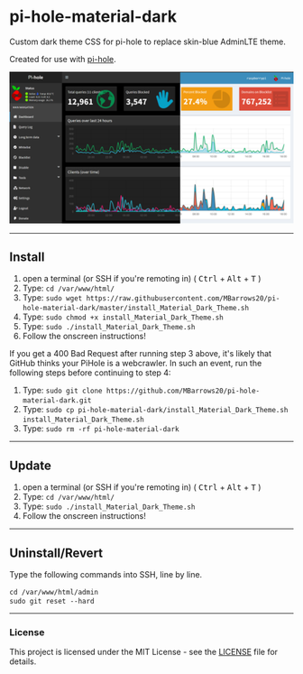 # pi-hole-material-dark
Custom dark theme CSS for pi-hole to replace skin-blue AdminLTE theme.

Created for use with [pi-hole](https://github.com/pi-hole/pi-hole).

![Screenshot](dashboard.png)

----------
## Install

1. open a terminal (or SSH if you're remoting in) ( <kbd>Ctrl</kbd> + <kbd>Alt</kbd> + <kbd>T</kbd> )
2. Type: `cd /var/www/html/`
3. Type: `sudo wget https://raw.githubusercontent.com/MBarrows20/pi-hole-material-dark/master/install_Material_Dark_Theme.sh`
4. Type: `sudo chmod +x install_Material_Dark_Theme.sh`
5. Type: `sudo ./install_Material_Dark_Theme.sh`
6. Follow the onscreen instructions!

If you get a 400 Bad Request after running step 3 above, it's likely that GitHub thinks your PiHole is a webcrawler. In such an event, run the following steps before continuing to step 4: 

1. Type: `sudo git clone https://github.com/MBarrows20/pi-hole-material-dark.git`
2. Type: `sudo cp pi-hole-material-dark/install_Material_Dark_Theme.sh install_Material_Dark_Theme.sh`
3. Type: `sudo rm -rf pi-hole-material-dark`

---------
## Update

1. open a terminal (or SSH if you're remoting in) ( <kbd>Ctrl</kbd> + <kbd>Alt</kbd> + <kbd>T</kbd> )
2. Type: `cd /var/www/html/`
3. Type: `sudo ./install_Material_Dark_Theme.sh`
4. Follow the onscreen instructions!

----------
## Uninstall/Revert
Type the following commands into SSH, line by line.

```
cd /var/www/html/admin
sudo git reset --hard
```

----------
### License
This project is licensed under the MIT License - see the [LICENSE](LICENSE) file for details.
